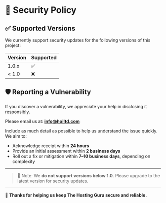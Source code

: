 # 🔐 Security Policy

## ✅ Supported Versions

We currently support security updates for the following versions of this project:

| Version | Supported          |
| ------- | ------------------ |
| 1.0.x   | ✅ |
| < 1.0   | ❌ |

## 🛡️ Reporting a Vulnerability

If you discover a vulnerability, we appreciate your help in disclosing it responsibly.

Please email us at: **info@hoiltd.com**

Include as much detail as possible to help us understand the issue quickly. We aim to:

- Acknowledge receipt within **24 hours**
- Provide an initial assessment within **2 business days**
- Roll out a fix or mitigation within **7–10 business days**, depending on complexity

---

> 🧠 Note: We **do not support versions below 1.0**. Please upgrade to the latest version for security updates.

---

💌 **Thanks for helping us keep The Hosting Guru secure and reliable.**
